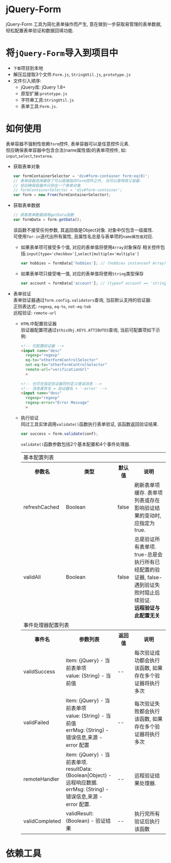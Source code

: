 # jQuery-Form
  jQuery-Form 工具为简化表单操作而产生, 意在做到一步获取易管理的表单数据, 轻松配置表单验证和数据回填功能.
  
# 将`jQuery-Form`导入到项目中
  * `下载`项目到本地
  * 解压后提取3个文件:`Form.js`, `StringUtil.js`, `prototype.js`
  * 文件引入顺序:
    * jQuery库: jQuery 1.8+
    * 原型扩展:`prototype.js`
    * 字符串工具:`StringUtil.js`
    * 表单工具:`Form.js`.

# 如何使用
  表单容器不强制性依赖`form`控件, 表单容器可以是任意控件元素.<br>
  但应确保表单容器中包含合法(name属性值)的表单项控件, 如: `input`,`select`,`textarea`.
  * 获取表单对象
    ```javascript
    var formContainerSelector = 'div#form-container form:eq(0)';
    // 表单容器选择器除了可以直接指向form控件之外, 也可以使用其父容器.
    // 但应确保容器中只存在一个表单对象
    // formContainerSelector = 'div#form-container';
    var form = new From(formContainerSelector);
    ```
    
  * 获取表单数据
    ```javascript
    // 获取表单数据调用getData函数
    var formData = form.getData();
    ```
    
    该函数不接受任何参数, 其返回值是Object对象. 对象中仅包含一级属性.<br>
    可使用`for-in`迭代出所有属性, 且属性名总是与表单项的`name属性值`对应.<br>
    * 如果表单项可接受多个值, 对应的表单值将使用`Array`对象保存 相关控件包括:`input[type='checkbox']`,`select[multiple='multiple']`<br>
      ```javascript
      var hobbies = formData['hobbies']; // (hobbies instanceof Array) ==  true
      ```
    
    * 如果表单项只接受唯一值, 对应的表单值将使用`String`类型保存
      ```javascript
      var account = formData['account']; // (typeof account == 'string') == true
      ```
    
  * 表单验证<br>
    表单验证器通过`form.config.validators`查询, 当前默认支持的验证器:<br>
    正则表达式: `regexp`, `eq-to`, `not-eq-tob`<br>
    远程验证: `remote-url`<br>

    * `HTML`中配置验证器<br>
      验证器配置项通过`$thisObj.KEYS.ATTIBUTES`查询, 当前可配置项如下示例:
      ```html
      <!-- 仅配置验证器 -->
      <input name="desc" 
        regexp="regexp" 
        eq-to="otherFormControlSelector"
        not-eq-to="otherFormControlSelector"
        remote-url="verificationUrl"
        >
        
      <!-- 也可在指定验证器同时定义错误消息 -->
      <!-- 消息属性名 = 验证器名 + '-error' -->
      <input name="desc" 
        regexp="regexp" 
        regexp-error="Error Message"
        >
      ```
      
    * 执行验证<br>
      同过工具实体调用`validate()`函数执行表单验证, 该函数返回验证结果.
      ```javascript
      var success = form.validate(conf);
      ```
      
      `validate()`函数参数包括2个基本配置和4个事件处理器.
      <table>
        <tr>
          <td colspan=4>基本配置列表</td>
        </tr>
        <tr>
          <th>参数名</th>
          <th>类型</th>
          <th>默认值</th>
          <th>说明</th>
        </tr>
        <tr>
          <td>refreshCached</td>
          <td>Boolean</td>
          <td>false</td>
          <td>刷新表单项缓存. 表单项列表或存在影响验证结果的变动时, 应指定为true.</td>
        </tr>
        <tr>
          <td>validAll</td>
          <td>Boolean</td>
          <td>false</td>
          <td>总是验证所有表单项.<br>true-总是会执行所有已经配置的验证器, false-遇到验证失败时阻止后续验证.<br> <b>远程验证与此配置无关</b></td>
        </tr>
        <tr>
          <td colspan=4>事件处理器配置列表</td>
        </tr>
        <tr>
          <th>事件名</th>
          <th>参数列表</th>
          <th>返回值</th>
          <th>说明</th>
        </tr>
        <tr>
          <td>validSuccess</td>
          <td>item: {jQuery} - 当前表单项<br> value: {String} - 当前值</td>
          <td>--</td>
          <td>每次验证成功都会执行该函数, 如果存在多个验证器将执行多次</td>
        </tr>
        <tr>
          <td>validFailed</td>
          <td>item: {jQuery} - 当前表单项<br> value: {String} - 当前值<br>errMsg: {String} - 错误信息,来源 -error 配置</td>
          <td>--</td>
          <td>每次验证失败都会执行该函数, 如果存在多个验证器将执行多次</td>
        </tr>
        <tr>
          <td>remoteHandler</td>
          <td>item: {jQuery} - 当前表单项.<br> resultData: {Boolean|Object} - 远程响应数据.<br>errMsg: {String} - 错误信息,来源 -error 配置.</td>
          <td>--</td>
          <td>远程验证结果处理器.</td>
        </tr>
        <tr>
          <td>validCompleted</td>
          <td>validResult: {Boolean} - 验证结果</td>
          <td>--</td>
          <td>执行完所有验证后执行该函数</td>
        </tr>
      </table>
      
# 依赖工具
